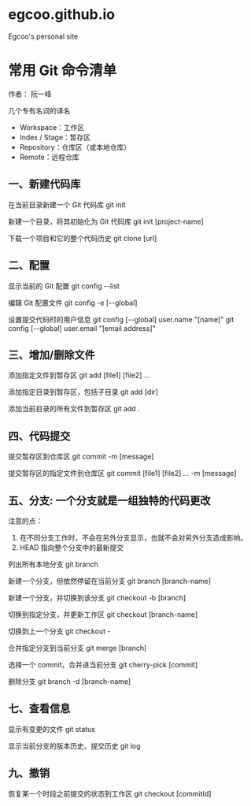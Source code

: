 # egcoo.github.io

Egcoo's personal site

# 常用 Git 命令清单

作者： 阮一峰

几个专有名词的译名

- Workspace：工作区
- Index / Stage：暂存区
- Repository：仓库区（或本地仓库）
- Remote：远程仓库

## 一、新建代码库

在当前目录新建一个 Git 代码库
git init

新建一个目录，将其初始化为 Git 代码库
git init [project-name]

下载一个项目和它的整个代码历史
git clone [url]

## 二、配置

显示当前的 Git 配置
git config --list

编辑 Git 配置文件
git config -e [--global]

设置提交代码时的用户信息
git config [--global] user.name "[name]"
git config [--global] user.email "[email address]"

## 三、增加/删除文件

添加指定文件到暂存区
git add [file1] [file2] ...

添加指定目录到暂存区，包括子目录
git add [dir]

添加当前目录的所有文件到暂存区
git add .

## 四、代码提交

提交暂存区到仓库区
git commit -m [message]

提交暂存区的指定文件到仓库区
git commit [file1] [file2] ... -m [message]

## 五、分支: 一个分支就是一组独特的代码更改

注意的点：

1. 在不同分支工作时，不会在另外分支显示，也就不会对另外分支造成影响。
2. HEAD 指向整个分支中的最新提交

列出所有本地分支
git branch

新建一个分支，但依然停留在当前分支
git branch [branch-name]

新建一个分支，并切换到该分支
git checkout -b [branch]

切换到指定分支，并更新工作区
git checkout [branch-name]

切换到上一个分支
git checkout -

合并指定分支到当前分支
git merge [branch]

选择一个 commit，合并进当前分支
git cherry-pick [commit]

删除分支
git branch -d [branch-name]

## 七、查看信息

显示有变更的文件
git status

显示当前分支的版本历史、提交历史
git log

## 九、撤销

恢复某一个时段之前提交的状态到工作区
git checkout [commitId]
